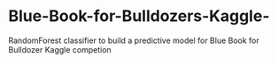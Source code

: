 # Blue-Book-for-Bulldozers-Kaggle-
RandomForest classifier to build a predictive model for Blue Book for Bulldozer Kaggle competion
